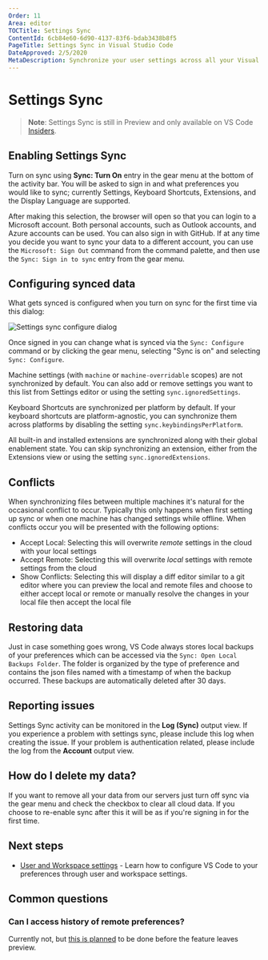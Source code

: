 ```yaml
---
Order: 11
Area: editor
TOCTitle: Settings Sync
ContentId: 6cb84e60-6d90-4137-83f6-bdab3438b8f5
PageTitle: Settings Sync in Visual Studio Code
DateApproved: 2/5/2020
MetaDescription: Synchronize your user settings across all your Visual Studio Code instances.
---
```

# Settings Sync

>**Note**: Settings Sync is still in Preview and only available on VS Code [Insiders](/insiders).

## Enabling Settings Sync

Turn on sync using **Sync: Turn On** entry in the gear menu at the bottom of the activity bar. You will be asked to sign in and what preferences you would like to sync; currently Settings, Keyboard Shortcuts, Extensions, and the Display Language are supported.

After making this selection, the browser will open so that you can login to a Microsoft account. Both personal accounts, such as Outlook accounts, and Azure accounts can be used. You can also sign in with GitHub. If at any time you decide you want to sync your data to a different account, you can use the `Microsoft: Sign Out` command from the command palette, and then use the `Sync: Sign in to sync` entry from the gear menu.

## Configuring synced data

What gets synced is configured when you turn on sync for the first time via this dialog:

![Settings sync configure dialog](images/settings-sync/sync-configure.png)

Once signed in you can change what is synced via the `Sync: Configure` command or by clicking the gear menu, selecting "Sync is on" and selecting `Sync: Configure`.

Machine settings (with `machine` or `machine-overridable` scopes) are not synchronized by default. You can also add or remove settings you want to this list from Settings editor or using the setting `sync.ignoredSettings`.

Keyboard Shortcuts are synchronized per platform by default. If your keyboard shortcuts are platform-agnostic, you can synchronize them across platforms by disabling the setting `sync.keybindingsPerPlatform`.

All built-in and installed extensions are synchronized along with their global enablement state. You can skip synchronizing an extension, either from the Extensions view or using the setting `sync.ignoredExtensions`.

## Conflicts

When synchronizing files between multiple machines it's natural for the occasional conflict to occur. Typically this only happens when first setting up sync or when one machine has changed settings while offline. When conflicts occur you will be presented with the following options:

- Accept Local: Selecting this will overwrite _remote_ settings in the cloud with your local settings
- Accept Remote: Selecting this will overwrite _local_ settings with remote settings from the cloud
- Show Conflicts: Selecting this will display a diff editor similar to a git editor where you can preview the local and remote files and choose to either accept local or remote or manually resolve the changes in your local file then accept the local file

## Restoring data

Just in case something goes wrong, VS Code always stores local backups of your preferences which can be accessed via the `Sync: Open Local Backups Folder`. The folder is organized by the type of preference and contains the json files named with a timestamp of when the backup occurred. These backups are automatically deleted after 30 days.

## Reporting issues

Settings Sync activity can be monitored in the **Log (Sync)** output view. If you experience a problem with settings sync, please include this log when creating the issue. If your problem is authentication related, please include the log from the **Account** output view.

## How do I delete my data?

If you want to remove all your data from our servers just turn off sync via the gear menu and check the checkbox to clear all cloud data. If you choose to re-enable sync after this it will be as if you're signing in for the first time.

## Next steps

* [User and Workspace settings](/docs/getstarted/settings.md) - Learn how to configure VS Code to your preferences through user and workspace settings.

## Common questions

### Can I access history of remote preferences?

Currently not, but [this is planned](https://github.com/microsoft/vscode/issues/85619) to be done before the feature leaves preview.
